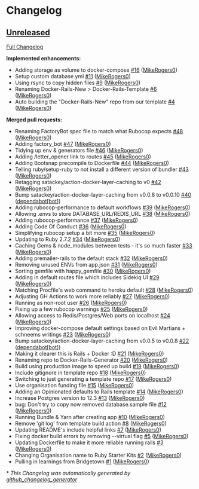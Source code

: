 # Changelog

## [Unreleased](https://github.com/Ruby-Starter-Kits/Docker-Rails-Generator/tree/HEAD)

[Full Changelog](https://github.com/Ruby-Starter-Kits/Docker-Rails-Generator/compare/43a8d3381e1a5702e1dae0bdfd35170b8148c2ba...HEAD)

**Implemented enhancements:**

- Adding storage as volume to docker-compose [\#16](https://github.com/Ruby-Starter-Kits/Docker-Rails-Generator/pull/16) ([MikeRogers0](https://github.com/MikeRogers0))
- Setup custom database.yml [\#11](https://github.com/Ruby-Starter-Kits/Docker-Rails-Generator/pull/11) ([MikeRogers0](https://github.com/MikeRogers0))
- Using rsync to copy hidden files [\#9](https://github.com/Ruby-Starter-Kits/Docker-Rails-Generator/pull/9) ([MikeRogers0](https://github.com/MikeRogers0))
- Renaming Docker-Rails-New \> Docker-Rails-Template [\#6](https://github.com/Ruby-Starter-Kits/Docker-Rails-Generator/pull/6) ([MikeRogers0](https://github.com/MikeRogers0))
- Auto building the "Docker-Rails-New" repo from our template [\#4](https://github.com/Ruby-Starter-Kits/Docker-Rails-Generator/pull/4) ([MikeRogers0](https://github.com/MikeRogers0))

**Merged pull requests:**

- Renaming FactoryBot spec file to match what Rubocop expects [\#48](https://github.com/Ruby-Starter-Kits/Docker-Rails-Generator/pull/48) ([MikeRogers0](https://github.com/MikeRogers0))
- Adding factory\_bot [\#47](https://github.com/Ruby-Starter-Kits/Docker-Rails-Generator/pull/47) ([MikeRogers0](https://github.com/MikeRogers0))
- Tidying up env & generators file [\#46](https://github.com/Ruby-Starter-Kits/Docker-Rails-Generator/pull/46) ([MikeRogers0](https://github.com/MikeRogers0))
- Adding /letter\_opener link to routes [\#45](https://github.com/Ruby-Starter-Kits/Docker-Rails-Generator/pull/45) ([MikeRogers0](https://github.com/MikeRogers0))
- Adding Bootsnap precompile to Dockerfile [\#44](https://github.com/Ruby-Starter-Kits/Docker-Rails-Generator/pull/44) ([MikeRogers0](https://github.com/MikeRogers0))
- Telling ruby/setup-ruby to not install a different version of bundler [\#43](https://github.com/Ruby-Starter-Kits/Docker-Rails-Generator/pull/43) ([MikeRogers0](https://github.com/MikeRogers0))
- Retagging satackey/action-docker-layer-caching to v0 [\#42](https://github.com/Ruby-Starter-Kits/Docker-Rails-Generator/pull/42) ([MikeRogers0](https://github.com/MikeRogers0))
- Bump satackey/action-docker-layer-caching from v0.0.8 to v0.0.10 [\#40](https://github.com/Ruby-Starter-Kits/Docker-Rails-Generator/pull/40) ([dependabot[bot]](https://github.com/apps/dependabot))
- Adding rubocop-performance to default workflows [\#39](https://github.com/Ruby-Starter-Kits/Docker-Rails-Generator/pull/39) ([MikeRogers0](https://github.com/MikeRogers0))
- Allowing .envs to store DATABASE\_URL/REDIS\_URL [\#38](https://github.com/Ruby-Starter-Kits/Docker-Rails-Generator/pull/38) ([MikeRogers0](https://github.com/MikeRogers0))
- Adding rubocop-performance [\#37](https://github.com/Ruby-Starter-Kits/Docker-Rails-Generator/pull/37) ([MikeRogers0](https://github.com/MikeRogers0))
- Adding Code Of Conduct [\#36](https://github.com/Ruby-Starter-Kits/Docker-Rails-Generator/pull/36) ([MikeRogers0](https://github.com/MikeRogers0))
- Simplifying rubocop setup a bit more [\#35](https://github.com/Ruby-Starter-Kits/Docker-Rails-Generator/pull/35) ([MikeRogers0](https://github.com/MikeRogers0))
- Updating to Ruby 2.7.2 [\#34](https://github.com/Ruby-Starter-Kits/Docker-Rails-Generator/pull/34) ([MikeRogers0](https://github.com/MikeRogers0))
- Caching Gems & node\_modules between tests - it's so much faster [\#33](https://github.com/Ruby-Starter-Kits/Docker-Rails-Generator/pull/33) ([MikeRogers0](https://github.com/MikeRogers0))
- Adding premailer-rails to the default stack [\#32](https://github.com/Ruby-Starter-Kits/Docker-Rails-Generator/pull/32) ([MikeRogers0](https://github.com/MikeRogers0))
- Removing unused ENVs from app.json [\#31](https://github.com/Ruby-Starter-Kits/Docker-Rails-Generator/pull/31) ([MikeRogers0](https://github.com/MikeRogers0))
- Sorting gemfile with happy\_gemfile [\#30](https://github.com/Ruby-Starter-Kits/Docker-Rails-Generator/pull/30) ([MikeRogers0](https://github.com/MikeRogers0))
- Adding in default routes file which includes Sidekiq UI [\#29](https://github.com/Ruby-Starter-Kits/Docker-Rails-Generator/pull/29) ([MikeRogers0](https://github.com/MikeRogers0))
- Matching Procfile's web command to heroku default [\#28](https://github.com/Ruby-Starter-Kits/Docker-Rails-Generator/pull/28) ([MikeRogers0](https://github.com/MikeRogers0))
- Adjusting GH Actions to work more reliably [\#27](https://github.com/Ruby-Starter-Kits/Docker-Rails-Generator/pull/27) ([MikeRogers0](https://github.com/MikeRogers0))
- Running as non-root user [\#26](https://github.com/Ruby-Starter-Kits/Docker-Rails-Generator/pull/26) ([MikeRogers0](https://github.com/MikeRogers0))
- Fixing up a few rubocop warnings [\#25](https://github.com/Ruby-Starter-Kits/Docker-Rails-Generator/pull/25) ([MikeRogers0](https://github.com/MikeRogers0))
- Allowing access to Redis/Postgres/Web ports on localhost [\#24](https://github.com/Ruby-Starter-Kits/Docker-Rails-Generator/pull/24) ([MikeRogers0](https://github.com/MikeRogers0))
- Improving docker-compose default settings based on Evil Martians + schneems writings  [\#23](https://github.com/Ruby-Starter-Kits/Docker-Rails-Generator/pull/23) ([MikeRogers0](https://github.com/MikeRogers0))
- Bump satackey/action-docker-layer-caching from v0.0.5 to v0.0.8 [\#22](https://github.com/Ruby-Starter-Kits/Docker-Rails-Generator/pull/22) ([dependabot[bot]](https://github.com/apps/dependabot))
- Making it clearer this is Rails + Docker :D [\#21](https://github.com/Ruby-Starter-Kits/Docker-Rails-Generator/pull/21) ([MikeRogers0](https://github.com/MikeRogers0))
- Renaming repo to Docker-Rails-Generator [\#20](https://github.com/Ruby-Starter-Kits/Docker-Rails-Generator/pull/20) ([MikeRogers0](https://github.com/MikeRogers0))
- Build using production image to speed up build [\#19](https://github.com/Ruby-Starter-Kits/Docker-Rails-Generator/pull/19) ([MikeRogers0](https://github.com/MikeRogers0))
- Include gitignore in template repo [\#18](https://github.com/Ruby-Starter-Kits/Docker-Rails-Generator/pull/18) ([MikeRogers0](https://github.com/MikeRogers0))
- Switching to just generating a template repo [\#17](https://github.com/Ruby-Starter-Kits/Docker-Rails-Generator/pull/17) ([MikeRogers0](https://github.com/MikeRogers0))
- Use organisation funding file [\#15](https://github.com/Ruby-Starter-Kits/Docker-Rails-Generator/pull/15) ([MikeRogers0](https://github.com/MikeRogers0))
- Adding an Opinionated defaults to Rails template [\#14](https://github.com/Ruby-Starter-Kits/Docker-Rails-Generator/pull/14) ([MikeRogers0](https://github.com/MikeRogers0))
- Increase Postgres version to 12.3 [\#13](https://github.com/Ruby-Starter-Kits/Docker-Rails-Generator/pull/13) ([MikeRogers0](https://github.com/MikeRogers0))
- bug: Don't try to copy now removed database.sample file [\#12](https://github.com/Ruby-Starter-Kits/Docker-Rails-Generator/pull/12) ([MikeRogers0](https://github.com/MikeRogers0))
- Running Bundle & Yarn after creating app [\#10](https://github.com/Ruby-Starter-Kits/Docker-Rails-Generator/pull/10) ([MikeRogers0](https://github.com/MikeRogers0))
- Remove 'git log' from template build action [\#8](https://github.com/Ruby-Starter-Kits/Docker-Rails-Generator/pull/8) ([MikeRogers0](https://github.com/MikeRogers0))
- Updating README's include helpful links [\#7](https://github.com/Ruby-Starter-Kits/Docker-Rails-Generator/pull/7) ([MikeRogers0](https://github.com/MikeRogers0))
- Fixing docker build errors by removing --virtual flag [\#5](https://github.com/Ruby-Starter-Kits/Docker-Rails-Generator/pull/5) ([MikeRogers0](https://github.com/MikeRogers0))
- Updating Dockerfile to make it more reliable running rails [\#3](https://github.com/Ruby-Starter-Kits/Docker-Rails-Generator/pull/3) ([MikeRogers0](https://github.com/MikeRogers0))
- Changing Organisation name to Ruby Starter Kits [\#2](https://github.com/Ruby-Starter-Kits/Docker-Rails-Generator/pull/2) ([MikeRogers0](https://github.com/MikeRogers0))
- Pulling in learnings from Bridgetown [\#1](https://github.com/Ruby-Starter-Kits/Docker-Rails-Generator/pull/1) ([MikeRogers0](https://github.com/MikeRogers0))



\* *This Changelog was automatically generated by [github_changelog_generator](https://github.com/github-changelog-generator/github-changelog-generator)*
